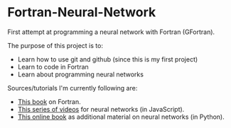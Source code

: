 # Fortran-Neural-Network
First attempt at programming a neural network with Fortran (GFortran).

The purpose of this project is to:
* Learn how to use git and github (since this is my first project)
* Learn to code in Fortran
* Learn about programming neural networks

Sources/tutorials I'm currently following are:
* [This book](https://www.amazon.com/Explained-Numerical-Mathematics-Scientific-Computation/dp/0199601429) on Fortran.
* [This series of videos](https://www.youtube.com/playlist?list=PLRqwX-V7Uu6aCibgK1PTWWu9by6XFdCfh) for neural networks (in JavaScript).
* [This online book](http://neuralnetworksanddeeplearning.com/) as additional material on neural networks (in Python).
